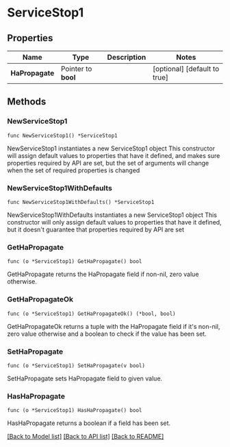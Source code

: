 # ServiceStop1

## Properties

Name | Type | Description | Notes
------------ | ------------- | ------------- | -------------
**HaPropagate** | Pointer to **bool** |  | [optional] [default to true]

## Methods

### NewServiceStop1

`func NewServiceStop1() *ServiceStop1`

NewServiceStop1 instantiates a new ServiceStop1 object
This constructor will assign default values to properties that have it defined,
and makes sure properties required by API are set, but the set of arguments
will change when the set of required properties is changed

### NewServiceStop1WithDefaults

`func NewServiceStop1WithDefaults() *ServiceStop1`

NewServiceStop1WithDefaults instantiates a new ServiceStop1 object
This constructor will only assign default values to properties that have it defined,
but it doesn't guarantee that properties required by API are set

### GetHaPropagate

`func (o *ServiceStop1) GetHaPropagate() bool`

GetHaPropagate returns the HaPropagate field if non-nil, zero value otherwise.

### GetHaPropagateOk

`func (o *ServiceStop1) GetHaPropagateOk() (*bool, bool)`

GetHaPropagateOk returns a tuple with the HaPropagate field if it's non-nil, zero value otherwise
and a boolean to check if the value has been set.

### SetHaPropagate

`func (o *ServiceStop1) SetHaPropagate(v bool)`

SetHaPropagate sets HaPropagate field to given value.

### HasHaPropagate

`func (o *ServiceStop1) HasHaPropagate() bool`

HasHaPropagate returns a boolean if a field has been set.


[[Back to Model list]](../README.md#documentation-for-models) [[Back to API list]](../README.md#documentation-for-api-endpoints) [[Back to README]](../README.md)



